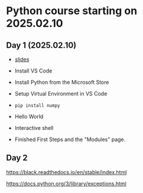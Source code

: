 # Python course starting on 2025.02.10

## Day 1 (2025.02.10)

* [slides](https://slides.code-maven.com/python/)

* Install VS Code
* Install Python from the Microsoft Store

* Setup Virtual Environment in VS Code
* `pip install numpy`
* Hello World

* Interactive shell

* Finished First Steps and the "Modules" page.

## Day 2


https://black.readthedocs.io/en/stable/index.html


https://docs.python.org/3/library/exceptions.html
